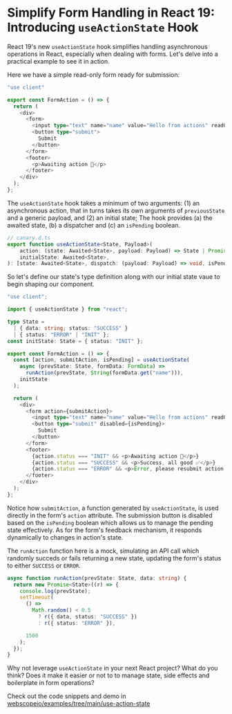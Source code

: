 # Simplify Form Handling in React 19: Introducing `useActionState` Hook

React 19's new `useActionState` hook simplifies handling asynchronous operations in React, especially when dealing with forms. Let's delve into a practical example to see it in action.

Here we have a simple read-only form ready for submission:

```typescript
"use client"

export const FormAction = () => {
  return (
    <div>
      <form>
        <input type="text" name="name" value="Hello from actions" readOnly />
        <button type="submit">
          Submit
        </button>
      </form>
      <footer>
        <p>Awaiting action 🚀</p>
      </footer>
    </div>
  );
};
```

The `useActionState` hook takes a minimum of two arguments: (1) an asynchronous action, that in turns takes its own arguments of `previousState` and a generic payload, and (2) an initial state; The hook provides (a) the awaited state, (b) a dispatcher and (c) an `isPending` boolean.

```typescript
// canary.d.ts
export function useActionState<State, Payload>(
    action: (state: Awaited<State>, payload: Payload) => State | Promise<State>,
    initialState: Awaited<State>,
): [state: Awaited<State>, dispatch: (payload: Payload) => void, isPending: boolean];
```

So let's define our state's type definition along with our initial state vaue to begin shaping our component.

```typescript
"use client";

import { useActionState } from "react";

type State =
  | { data: string; status: "SUCCESS" }
  | { status: "ERROR" | "INIT" };
const initState: State = { status: "INIT" };

export const FormAction = () => {
  const [action, submitAction, isPending] = useActionState(
    async (prevState: State, formData: FormData) =>
      runAction(prevState, String(formData.get("name"))),
    initState
  );

  return (
    <div>
      <form action={submitAction}>
        <input type="text" name="name" value="Hello from actions" readOnly />
        <button type="submit" disabled={isPending}>
          Submit
        </button>
      </form>
      <footer>
        {action.status === "INIT" && <p>Awaiting action 🚀</p>}
        {action.status === "SUCCESS" && <p>Success, all good ✅</p>}
        {action.status === "ERROR" && <p>Error, please resubmit action ❌</p>}
      </footer>
    </div>
  );
};
```

Notice how `submitAction`, a function generated by `useActionState`, is used directly in the form's `action` attribute. The submission button is disabled based on the `isPending` boolean which allows us to manage the pending state effectively. As for the form's feedback mechanism, it responds dynamically to changes in action's state.

The `runAction` function here is a mock, simulating an API call which randomly succeds or fails returning a new state, updating the form's status to either `SUCCESS` or `ERROR`.

```typescript
async function runAction(prevState: State, data: string) {
  return new Promise<State>((r) => {
    console.log(prevState);
    setTimeout(
      () =>
        Math.random() < 0.5
          ? r({ data, status: "SUCCESS" })
          : r({ status: "ERROR" }),

      1500
    );
  });
}
```

Why not leverage `useActionState` in your next React project? What do you think? Does it make it easier or not to to manage state, side effects and boilerplate in form operations?

Check out the code snippets and demo in [webscopeio/examples/tree/main/use-action-state](https://github.com/webscopeio/examples/tree/main/use-action-state)
